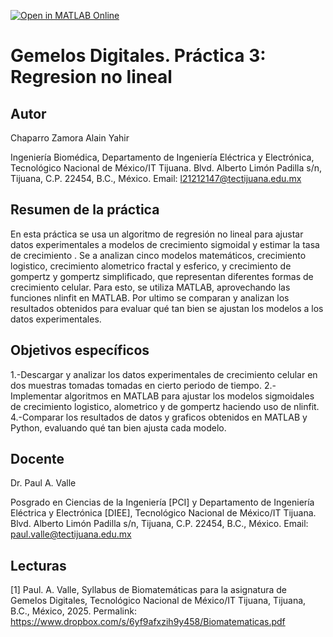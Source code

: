 [![Open in MATLAB Online](https://www.mathworks.com/images/responsive/global/open-in-matlab-online.svg)](https://matlab.mathworks.com/open/github/v1?repo=ChaparroAlain/GemelosDigitales_Practica3_RegresionNoLineal_Chaparro21212147)

# Gemelos Digitales. Práctica 3: Regresion no lineal

## Autor
Chaparro Zamora Alain Yahir

Ingeniería Biomédica, Departamento de Ingeniería Eléctrica y Electrónica, Tecnológico Nacional de México/IT Tijuana. Blvd. Alberto Limón Padilla s/n, Tijuana, C.P. 22454, B.C., México. Email: l21212147@tectijuana.edu.mx

## Resumen de la práctica
En esta práctica se usa un algoritmo de regresión no lineal para ajustar datos experimentales a modelos de crecimiento sigmoidal y estimar la tasa de crecimiento . Se a analizan cinco modelos matemáticos, crecimiento logistico, crecimiento alometrico fractal y esferico, y crecimiento de gompertz y gompertz simplificado, que representan diferentes formas de crecimiento celular. Para esto, se utiliza MATLAB, aprovechando las funciones nlinfit en MATLAB. Por ultimo se comparan y analizan los resultados obtenidos para evaluar qué tan bien se ajustan los modelos a los datos experimentales.

## Objetivos específicos
1.-Descargar y analizar los datos experimentales de crecimiento celular en dos muestras tomadas tomadas en cierto periodo de tiempo.
2.-Implementar algoritmos en MATLAB para ajustar los modelos sigmoidales de crecimiento logistico, alometrico y de gompertz haciendo uso de nlinfit.
4.-Comparar los resultados de datos y graficos obtenidos en MATLAB y Python, evaluando qué tan bien ajusta cada modelo.

## Docente
Dr. Paul A. Valle

Posgrado en Ciencias de la Ingeniería [PCI] y Departamento de Ingeniería Eléctrica y Electrónica [DIEE], Tecnológico Nacional de México/IT Tijuana. Blvd. Alberto Limón Padilla s/n, Tijuana, C.P. 22454, B.C., México. Email: paul.valle@tectijuana.edu.mx

## Lecturas
[1] Paul. A. Valle, Syllabus de Biomatemáticas para la asignatura de Gemelos Digitales, Tecnológico Nacional de México/IT Tijuana, Tijuana, B.C., México, 2025. Permalink: https://www.dropbox.com/s/6yf9afxzih9y458/Biomatematicas.pdf


